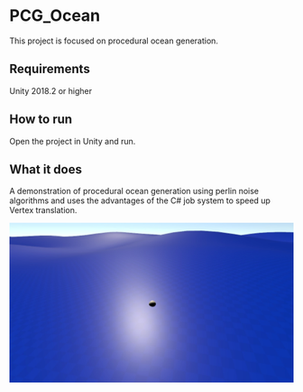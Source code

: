 # PCG_Ocean

This project is focused on procedural ocean generation.

## Requirements

Unity 2018.2 or higher

## How to run

Open the project in Unity and run.

## What it does

A demonstration of procedural ocean generation using perlin noise algorithms and uses the advantages of the C# job system to speed up Vertex translation.

![Image 1](/ocean.jpg?raw=true)

